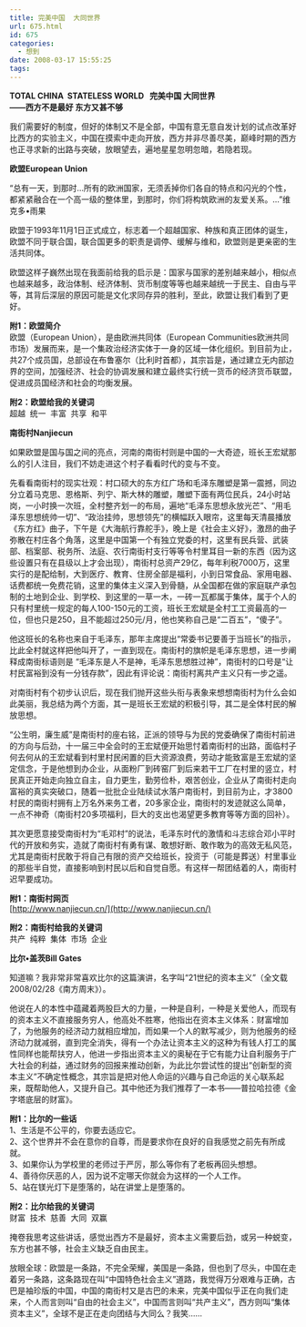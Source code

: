 ```yaml
---
title: 完美中国  大同世界
url: 675.html
id: 675
categories:
  - 想到
date: 2008-03-17 15:55:25
tags:
---
```


**TOTAL CHINA  STATELESS WORLD   完美中国 大同世界  
——西方不是最好 东方又甚不够**

  
我们需要好的制度，但好的体制又不是全部，中国有意无意自发计划的试点改革好比西方的实验主义，中国在摸索中走向开放，西方并非尽善尽美，巅峰时期的西方也正寻求新的出路与突破，放眼望去，遍地星星忽明忽暗，若隐若现。  
  

**欧盟European Union**

  
“总有一天，到那时…所有的欧洲国家，无须丢掉你们各自的特点和闪光的个性，都紧紧融合在一个高一级的整体里，到那时，你们将构筑欧洲的友爱关系。…”维克多•雨果  
  
欧盟于1993年11月1日正式成立，标志着一个超越国家、种族和真正团体的诞生，欧盟不同于联合国，联合国更多的职责是调停、缓解与维和，欧盟则是更亲密的生活共同体。  
  
欧盟这样子巍然出现在我面前给我的启示是：国家与国家的差别越来越小，相似点也越来越多，政治体制、经济体制、货币制度等等也越来越统一于民主、自由与平等，其背后深层的原因可能是文化求同存异的胜利，至此，欧盟让我们看到了更好。  
  
**附1：欧盟简介**  
欧盟（European Union），是由欧洲共同体（European Communities欧洲共同市场）发展而来，是一个集政治经济实体于一身的区域一体化组织。到目前为止，共27个成员国，总部设在布鲁塞尔（比利时首都），其宗旨是，通过建立无内部边界的空间，加强经济、社会的协调发展和建立最终实行统一货币的经济货币联盟，促进成员国经济和社会的均衡发展。  
  
**附2：欧盟给我的关键词**  
超越  统一  丰富  共享  和平  
  

**南街村Nanjiecun**

  
如果欧盟是国与国之间的亮点，河南的南街村则是中国的一大奇迹，班长王宏斌那么的引人注目，我们不妨走进这个村子看看时代的变与不变。  
  
先看看南街村的现实壮观：村口硕大的东方红广场和毛泽东雕塑是第一震撼，同边分立着马克思、恩格斯、列宁、斯大林的雕塑，雕塑下面有两位民兵，24小时站岗，一小时换一次班，全村整齐划一的布局，遍地“毛泽东思想永放光芒”、“用毛泽东思想统帅一切”、“政治挂帅，思想领先”的横幅跃入眼帘，这里每天清晨播放《东方红》曲子，下午是《大海航行靠舵手》，晚上是《社会主义好》，激昂的曲子弥散在村庄各个角落，这里是中国第一个有独立党委的村，这里有民兵营、武装部、档案部、税务所、法庭、农行南街村支行等等令村里耳目一新的东西（因为这些设置只有在县级以上才会出现），南街村总资产29亿，每年利税7000万，这里实行的是配给制，大到医疗、教育、住房全部是福利，小到日常食品、家用电器、话费都统一免费花销，这里的集体主义深入到骨髓，从全国都在做的家庭联产承包制的土地到企业、到学校、到这里的一草一木，一砖一瓦都属于集体，属于个人的只有村里统一规定的每人100-150元的工资，班长王宏斌是全村工工资最高的一位，但也只是250，且不能超过250元/月，他也笑称自己是“二百五”，“傻子”。  
  
他这班长的名称也来自于毛泽东，那年主席提出“常委书记要善于当班长”的指示，比此全村就这样把他叫开了，一直到现在。南街村的旗帜是毛泽东思想，进一步阐释成南街标语则是 “毛泽东是人不是神，毛泽东思想胜过神”，南街村的口号是“让村民富裕到没有一分钱存款”，因此有评论说：南街村离共产主义只有一步之遥。  
  
对南街村有个初步认识后，现在我们抛开这些头衔与表象来想想南街村为什么会如此美丽，我总结为两个方面，其一是班长王宏斌的积极引导，其二是全体村民的解放思想。  
  
“公生明，廉生威”是南街村的座右铭，正派的领导与为民的党委确保了南街村前进的方向与后劲，十一届三中全会时的王宏斌便开始思忖着南街村的出路，面临村子何去何从的王宏斌看到村里村民闲置的巨大资源浪费，劳动才能致富是王宏斌的坚定信念，于是他想到办企业，从面粉厂到砖窑厂到后来若干工厂在村里的竖立，村民真正开始走向独立自主，自力更生，勤劳俭朴，艰苦创业，企业从了南街村走向富裕的真实突破口，随着一批批企业陆续试水落户南街村，到目前为止，才3800村民的南街村拥有上万名外来务工者，20多家企业，南街村的发迹就这么简单，一点不神奇（南街村20多项福利，巨大的支出也渴望更多教育等等方面的回补）。  
  
其次更愿意接受南街村为“毛邓村”的说法，毛泽东时代的激情和斗志综合邓小平时代的开放和务实，造就了南街村有勇有谋、敢想好断、敢作敢为的高效无私风范，尤其是南街村民敢于将自己有限的资产交给班长，投资于（可能是葬送）村里事业的那些半自觉，直接影响到村民以后和自觉自愿。有这样一帮团结着的人，南街村迟早要成功。  
  
**附1：南街村网页**  
[http://www.nanjiecun.cn/](http://www.nanjiecun.cn/)  
  
**附2：南街村给我的关键词**  
共产  纯粹  集体  市场  企业  
  

**比尔•盖茨Bill Gates**

  
知道嘛？我非常非常喜欢比尔的这篇演讲，名字叫“21世纪的资本主义”（全文载2008/02/28《南方周末》）。  
  
他说在人的本性中蕴藏着两股巨大的力量，一种是自利，一种是关爱他人，而现有的资本主义不直接服务穷人，他高处不胜寒，他指出在资本主义体系：财富增加了，为他服务的经济动力就相应增加，而如果一个人的默写减少，则为他服务的经济动力就减弱，直到完全消失，得有一个办法让资本主义的这种为有钱人打工的属性同样也能帮扶穷人，他进一步指出资本主义的奥秘在于它有能力让自利服务于广大社会的利益，通过财务的回报来推动创新，为此比尔尝试性的提出“创新型的资本主义”不确定性概念，其宗旨是把对他人命运的兴趣与自己命运的关心联系起来，既帮助他人，又提升自己。其中他还为我们推荐了一本书——普拉哈拉德《金字塔底层的财富》。  
  
**附1：比尔的一些话**  
1、生活是不公平的，你要去适应它。  
2、这个世界并不会在意你的自尊，而是要求你在良好的自我感觉之前先有所成就。  
3、如果你认为学校里的老师过于严厉，那么等你有了老板再回头想想。  
4、善待你厌恶的人，因为说不定哪天你就会为这样的一个人工作。  
5、站在镁光灯下是堕落的，站在讲堂上是堕落的。  
  
**附2：比尔给我的关键词**  
财富  技术  慈善  大同  双赢  
  
掩卷我思考这些讲话，感觉出西方不是最好，资本主义需要后劲，或另一种蜕变，东方也甚不够，社会主义缺乏自由民主。  
  
放眼全球：欧盟是一条路，不完全荣耀，美国是一条路，但也到了尽头，中国在走着另一条路，这条路现在叫“中国特色社会主义”道路，我觉得万分艰难与正确，古巴是袖珍版的中国，中国的南街村又是古巴的未来，完美中国似乎正在向我们走来，个人而言则叫“自由的社会主义”，中国而言则叫“共产主义”，西方则叫“集体资本主义”，全球不是正在走向团结与大同么？我笑……